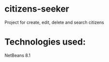 # citizens-seeker
Project for create, edit, delete and search citizens

# Technologies used:
NetBeans 8.1